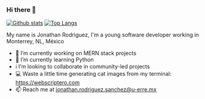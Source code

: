 ### Hi there 👋

[![Github stats](https://github-readme-stats.vercel.app/api?username=jonathanrodriguezs&show_icons=true&hide=prs,issues)](https://github.com/anuraghazra/github-readme-stats)
[![Top Langs](https://github-readme-stats.vercel.app/api/top-langs/?username=jonathanrodriguezs&hide=html&layout=compact)](https://github.com/anuraghazra/github-readme-stats)

My name is Jonathan Rodriguez, I'm a young software developer working in Monterrey, NL, México

- 🔭 I’m currently working on MERN stack projects
-  🐍  I’m currently learning Python
- ℹ️ I’m looking to collaborate in community-led projects
- 💻 Waste a little time generating cat images from my terminal: https://webscriptero.com
- 📫 Reach me at jonathan.rodriguez.sanchez@u-erre.mx
